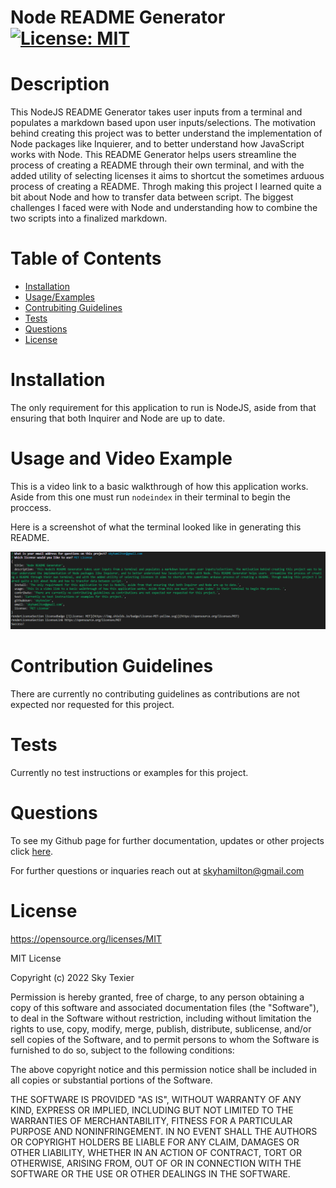 # Node README Generator [![License: MIT](https://img.shields.io/badge/License-MIT-yellow.svg)](https://opensource.org/licenses/MIT)
          
# Description
  
This NodeJS README Generator takes user inputs from a terminal and populates a markdown based upon user inputs/selections. The motivation behind creating this project was to better understand the implementation of Node packages like Inquierer, and to better understand how JavaScript works with Node. This README Generator helps users streamline the process of creating a README through their own terminal, and with the added utility of selecting licenses it aims to shortcut the sometimes arduous process of creating a README. Throgh making this project I learned quite a bit about Node and how to transfer data between script. The biggest challenges I faced were with Node and understanding how to combine the two scripts into a finalized markdown. 
  
# Table of Contents
- [Installation](#installation)
- [Usage/Examples](#usage-and-video-example)
- [Contrubiting Guidelines](#contribution-guidelines)
- [Tests](#tests)
- [Questions](#questions)
- [License](#license)

# Installation
  
The only requirement for this application to run is NodeJS, aside from that ensuring that both Inquirer and Node are up to date.
  
# Usage and Video Example
  
This is a video link to a basic walkthrough of how this application works. Aside from this one must run `nodeindex` in their terminal to begin the proccess.

Here is a screenshot of what the terminal looked like in generating this README.

![alt text](./Assets/terminal.png)

  
# Contribution Guidelines
  
There are currently no contributing guidelines as contributions are not expected nor requested for this project.
  
# Tests
  
Currently no test instructions or examples for this project.

# Questions

To see my Github page for further documentation, updates or other projects click [here](https://github.com/skytexier).

For further questions or inquaries reach out at skyhamilton@gmail.com


# License

https://opensource.org/licenses/MIT

MIT License

Copyright (c) 2022 Sky Texier

Permission is hereby granted, free of charge, to any person obtaining a copy
of this software and associated documentation files (the "Software"), to deal
in the Software without restriction, including without limitation the rights
to use, copy, modify, merge, publish, distribute, sublicense, and/or sell
copies of the Software, and to permit persons to whom the Software is
furnished to do so, subject to the following conditions:

The above copyright notice and this permission notice shall be included in all
copies or substantial portions of the Software.

THE SOFTWARE IS PROVIDED "AS IS", WITHOUT WARRANTY OF ANY KIND, EXPRESS OR
IMPLIED, INCLUDING BUT NOT LIMITED TO THE WARRANTIES OF MERCHANTABILITY,
FITNESS FOR A PARTICULAR PURPOSE AND NONINFRINGEMENT. IN NO EVENT SHALL THE
AUTHORS OR COPYRIGHT HOLDERS BE LIABLE FOR ANY CLAIM, DAMAGES OR OTHER
LIABILITY, WHETHER IN AN ACTION OF CONTRACT, TORT OR OTHERWISE, ARISING FROM,
OUT OF OR IN CONNECTION WITH THE SOFTWARE OR THE USE OR OTHER DEALINGS IN THE
SOFTWARE.
 
